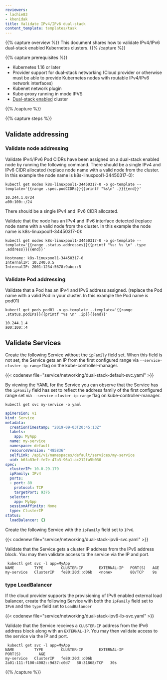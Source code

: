 ```yaml
---
reviewers:
- lachie83
- khenidak
title: Validate IPv4/IPv6 dual-stack
content_template: templates/task
---
```


{{% capture overview %}}
This document shares how to validate IPv4/IPv6 dual-stack enabled Kubernetes clusters.
{{% /capture %}}

{{% capture prerequisites %}}

* Kubernetes 1.16 or later
* Provider support for dual-stack networking (Cloud provider or otherwise must be able to provide Kubernetes nodes with routable IPv4/IPv6 network interfaces)
* Kubenet network plugin
* Kube-proxy running in mode IPVS
* [Dual-stack enabled](/docs/concepts/services-networking/dual-stack/) cluster

{{% /capture %}}

{{% capture steps %}}

## Validate addressing

### Validate node addressing

Validate IPv4/IPv6 Pod CIDRs have been assigned on a dual-stack enabled node by running the following command. There should be a single IPv4 and IPv6 CIDR allocated (replace node name with a valid node from the cluster. In this example the node name is k8s-linuxpool1-34450317-0):

```shell
kubectl get nodes k8s-linuxpool1-34450317-0 -o go-template --template='{{range .spec.podCIDRs}}{{printf "%s\n" .}}{{end}}'
```
```
10.244.1.0/24
a00:100::/24
```
There should be a single IPv4 and IPv6 CIDR allocated.

Validate that the node has an IPv4 and IPv6 interface detected (replace node name with a valid node from the cluster. In this example the node name is k8s-linuxpool1-34450317-0): 
```shell
kubectl get nodes k8s-linuxpool1-34450317-0 -o go-template --template='{{range .status.addresses}}{{printf "%s: %s \n" .type .address}}{{end}}'
```
```
Hostname: k8s-linuxpool1-34450317-0
InternalIP: 10.240.0.5
InternalIP: 2001:1234:5678:9abc::5
```

### Validate Pod addressing

Validate that a Pod has an IPv4 and IPv6 address assigned. (replace the Pod name with a valid Pod in your cluster. In this example the Pod name is pod01)
```shell
kubectl get pods pod01 -o go-template --template='{{range .status.podIPs}}{{printf "%s \n" .ip}}{{end}}'
```
```
10.244.1.4
a00:100::4
```

## Validate Services

Create the following Service without the `ipFamily` field set. When this field is not set, the Service gets an IP from the first configured range via `--service-cluster-ip-range` flag on the kube-controller-manager.

{{< codenew file="service/networking/dual-stack-default-svc.yaml" >}}

By viewing the YAML for the Service you can observe that the Service has the `ipFamily` field has set to reflect the address family of the first configured range set via `--service-cluster-ip-range` flag on kube-controller-manager.

```shell
kubectl get svc my-service -o yaml
```

```yaml
apiVersion: v1
kind: Service
metadata:
  creationTimestamp: "2019-09-03T20:45:13Z"
  labels:
    app: MyApp
  name: my-service
  namespace: default
  resourceVersion: "485836"
  selfLink: /api/v1/namespaces/default/services/my-service
  uid: b6fa83ef-fe7e-47a3-96a1-ac212fa5b030
spec:
  clusterIP: 10.0.29.179
  ipFamily: IPv4
  ports:
  - port: 80
    protocol: TCP
    targetPort: 9376
  selector:
    app: MyApp
  sessionAffinity: None
  type: ClusterIP
status:
  loadBalancer: {}
```

Create the following Service with the `ipFamily` field set to `IPv6`.

{{< codenew file="service/networking/dual-stack-ipv6-svc.yaml" >}}

Validate that the Service gets a cluster IP address from the IPv6 address block. You may then validate access to the service via the IP and port.
```
 kubectl get svc -l app=MyApp
NAME         TYPE        CLUSTER-IP       EXTERNAL-IP   PORT(S)   AGE
my-service   ClusterIP   fe80:20d::d06b   <none>        80/TCP    9s
```

### type LoadBalancer

If the cloud provider supports the provisioning of IPv6 enabled external load balancer, create the following Service with both the `ipFamily` field set to `IPv6` and the `type` field set to `LoadBalancer`

{{< codenew file="service/networking/dual-stack-ipv6-lb-svc.yaml" >}}

Validate that the Service receives a `CLUSTER-IP` address from the IPv6 address block along with an `EXTERNAL-IP`. You may then validate access to the service via the IP and port. 
```
 kubectl get svc -l app=MyApp
NAME         TYPE        CLUSTER-IP       EXTERNAL-IP                     PORT(S)        AGE
my-service   ClusterIP   fe80:20d::d06b   2a01:111:f100:4002::9d37:c0d7   80:31868/TCP   30s
```

{{% /capture %}}


